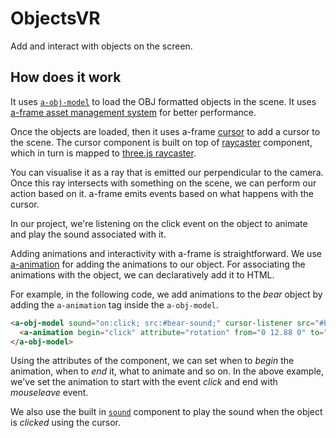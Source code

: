# ObjectsVR

Add and interact with objects on the screen.

## How does it work

It uses [`a-obj-model`](https://aframe.io/docs/0.8.0/primitives/a-obj-model.html) to load the OBJ formatted objects in the scene. It uses [a-frame asset management system](https://aframe.io/docs/0.8.0/core/asset-management-system.html) for better performance. 

Once the objects are loaded, then it uses a-frame [cursor](https://aframe.io/docs/0.8.0/components/cursor.html) to add a cursor to the scene. The cursor component is built on top of [raycaster](https://aframe.io/docs/0.8.0/components/raycaster.html) component, which in turn is mapped to [three.js raycaster](https://threejs.org/docs/#api/core/Raycaster). 

You can visualise it as a ray that is emitted our perpendicular to the camera. Once this ray intersects with something on the scene, we can perform our action based on it. a-frame emits events based on what happens with the cursor.

In our project, we're listening on the click event on the object to animate and play the sound associated with it.

Adding animations and interactivity with a-frame is straightforward. We use [a-animation](https://aframe.io/docs/0.8.0/core/animations.html) for adding the animations to our object. For associating the animations with the object, we can declaratively add it to HTML.

For example, in the following code, we add animations to the *bear* object by adding the `a-animation` tag inside the `a-obj-model`.

```html
<a-obj-model sound="on:click; src:#bear-sound;" cursor-listener src="#bear" mtl="#bear-mtl" scale="0.6 0.6 0.6" rotation="0 12.88 0" position="-0.167 1.45 -5.37">
  <a-animation begin="click" attribute="rotation" from="0 12.88 0" to="0 372.88 0" end="mouseleave" repeat="indefinite" dur="10000"></a-animation>
</a-obj-model>
```

Using the attributes of the component, we can set when to *begin* the animation, when to *end* it, what to animate and so on. In the above example, we've set the animation to start with the event *click* and end with *mouseleave* event.

We also use the built in [`sound`](https://aframe.io/docs/0.8.0/components/sound.html) component to play the sound when the object is *clicked* using the cursor.